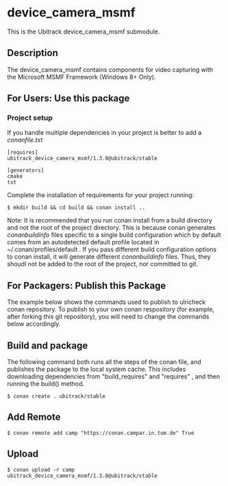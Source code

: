 device_camera_msmf
==============
This is the Ubitrack device_camera_msmf submodule.

Description
----------
The device_camera_msmf contains components for video capturing with the Microsoft MSMF Framework (Windows 8+ Only).

## For Users: Use this package

### Project setup

If you handle multiple dependencies in your project is better to add a *conanfile.txt*

    [requires]
    ubitrack_device_camera_msmf/1.3.0@ubitrack/stable

    [generators]
    cmake
    txt

Complete the installation of requirements for your project running:

    $ mkdir build && cd build && conan install ..
    
Note: It is recommended that you run conan install from a build directory and not the root of the project directory.  This is because conan generates *conanbuildinfo* files specific to a single build configuration which by default comes from an autodetected default profile located in ~/.conan/profiles/default .  If you pass different build configuration options to conan install, it will generate different *conanbuildinfo* files.  Thus, they shoudl not be added to the root of the project, nor committed to git. 

## For Packagers: Publish this Package

The example below shows the commands used to publish to ulricheck conan repository. To publish to your own conan respository (for example, after forking this git repository), you will need to change the commands below accordingly. 

## Build and package 

The following command both runs all the steps of the conan file, and publishes the package to the local system cache.  This includes downloading dependencies from "build_requires" and "requires" , and then running the build() method. 

    $ conan create . ubitrack/stable
    
## Add Remote

    $ conan remote add camp "https://conan.campar.in.tum.de" True

## Upload

    $ conan upload -r camp ubitrack_device_camera_msmf/1.3.0@ubitrack/stable
